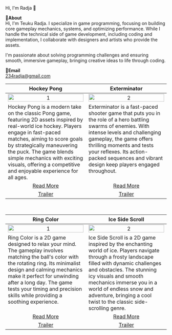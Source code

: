 Hi, I'm Radja 👋<br>

📌**About**<br>
Hi, I'm Teuku Radja. I specialize in game programming, focusing on building core gameplay mechanics, systems, and optimizing performance. While I handle the technical side of game development, including coding and implementation, I collaborate with designers and artists who provide the assets.

I'm passionate about solving programming challenges and ensuring smooth, immersive gameplay, bringing creative ideas to life through coding.

📩**Email**<br>
234radja@gmail.com

<table width="100%"> 
<thead> 
<tr> 
<th width="50%" align="center">Hockey Pong</th>
<th width="50%" align="center">Exterminator</th>
</tr> 
</thead> 
<tbody> 
<tr> 
<td align="center"> 
<img src="https://github.com/user-attachments/assets/6bcc1197-98d5-4f42-a588-5017e25637bc" alt="1" style="width:100%;height:auto;"> 
</td> 
<td align="center"> 
<img src="https://github.com/user-attachments/assets/fae323ea-1340-464e-9a8b-72f5bcbb0580" alt="2" style="width:100%;height:auto;"> 
</td> 
</tr> 
<tr> 
<td valign="text-top">Hockey Pong is a modern take on the classic Pong game, featuring 2D assets inspired by real-world ice hockey. Players engage in fast-paced matches, aiming to score goals by strategically maneuvering the puck. The game blends simple mechanics with exciting visuals, offering a competitive and enjoyable experience for all ages.</td>
<td valign="text-top">Exterminator is a fast-paced shooter game that puts you in the role of a hero battling swarms of enemies. With intense levels and challenging gameplay, the game offers thrilling moments and tests your reflexes. Its action-packed sequences and vibrant design keep players engaged throughout.</td>
</tr> 
<tr> 
<td align="center"><a href="vodkavelvet/Hockey-pong-2d">Read More</a></td> 
<td align="center"><a href="vodkavelvet/exterminator">Read More</a></td> 
</tr> 
<tr> 
<td align="center"><a href="#">Trailer</a></td> 
<td align="center"><a href="#">Trailer</a></td> 
</tr> 
</tbody> 
</table> 

<br>

<table width="100%"> 
<thead> 
<tr> 
<th width="50%" align="center">Ring Color</th>
<th width="50%" align="center">Ice Side Scroll</th>
</tr> 
</thead> 
<tbody> 
<tr> 
<td align="center"> 
<img src="https://github.com/user-attachments/assets/ecf47cbe-8f94-4a0a-b322-8dbb15bebd76" alt="1" style="width:100%;height:auto;"> 
</td> 
<td align="center"> 
<img src="https://github.com/user-attachments/assets/02f34f73-b515-4eb1-ba01-295ee6fc8926" alt="2" style="width:100%;height:auto;"> 
</td> 
</tr> 
<tr> 
<td valign="text-top">Ring Color is a 2D game designed to relax your mind. The gameplay involves matching the ball's color with the rotating ring. Its minimalist design and calming mechanics make it perfect for unwinding after a long day. The game tests your timing and precision skills while providing a soothing experience.</td>
<td valign="text-top">Ice Side Scroll is a 2D game inspired by the enchanting world of ice. Players navigate through a frosty landscape filled with dynamic challenges and obstacles. The stunning icy visuals and smooth mechanics immerse you in a world of endless snow and adventure, bringing a cool twist to the classic side-scrolling genre.</td>
</tr> 
<tr> 
<td align="center"><a href="vodkavelvet/RingColor">Read More</a></td> 
<td align="center"><a href="vodkavelvet/ice-sideScroll">Read More</a></td> 
</tr> 
<tr> 
<td align="center"><a href="#">Trailer</a></td> 
<td align="center"><a href="#">Trailer</a></td> 
</tr> 
</tbody> 
</table>
